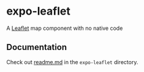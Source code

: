 # expo-leaflet

A [Leaflet](https://leafletjs.com) map component with no native code

## Documentation

Check out [readme.md](./expo-leaflet/readme.md) in the `expo-leaflet` directory.
